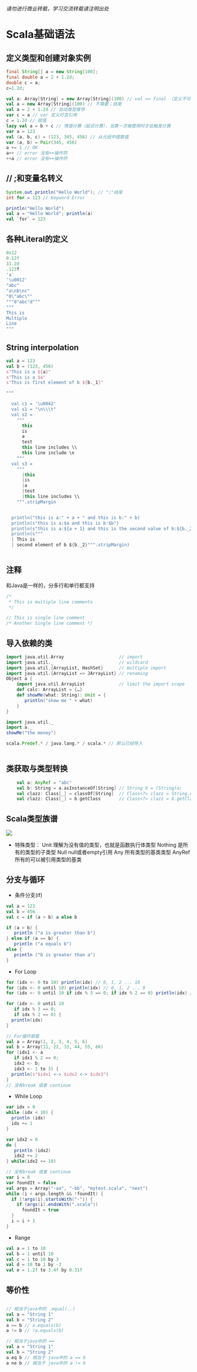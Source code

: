 <em>请勿进行商业转载，学习交流转载请注明出处</em>

# Scala基础语法 #
## 定义类型和创建对象实例 ##
```java
final String[] a = new String[100];
final double a = 2 + 1.2d;
double c = a;
c=1.2d;
```
```scala 
val a: Array[String] = new Array[String](100) // val == final （定义不可变引用）
val a = new Array[String](100) // 不需要；结尾
val a = 2 + 1.2d // 自动类型推导
var c = a // var 定义可变引用
c = 1.2d // 赋值
lazy val a = b + c // 惰值计算（延迟计算），当第一次被使用时才会触发计算
var a = 123
val (a, b, c) = (123, 345, 456) // 从元组中提取值
var (a, b) = Pair(345, 456)
a += 1 // OK
a++ // error 没有++操作符
++a // error 没有++操作符
```

## // ;和变量名转义 ##
```java
System.out.println("Hello World"); // ";"结尾
int for = 123 // Keyword Error
```
```scala
println("Hello World")
val a = "Hello World"; println(a)
val `for` = 123
```

## 各种Literal的定义 ##
```scala
0x12
0.12f
31.2d
.123f
'a'
'\u0012'
"abc"
"a\nb\nc"
"0\"abc\""
"""0"abc"d"""
"""
This is 
Multiple
Line
"""
```

## String interpolation ##
```scala
val a = 123
val b = (123, 456)
s"This is a ${a}"
s"This is a $a"
s"This is first element of b ${b._1}"

"""

  val c1 = '\u0042'
  val s1 = "\n\\\t"
  val s2 =
    """
      this
      is
      a
      test
      this line includes \\
      this line include \n
    """
  val s3 =
    """
      |this
      |is
      |a
      |test
      |this line includes \\
    """.stripMargin


  println("this is a:" + a + " and this is b:" + b)
  println(s"this is a:$a and this is b:$b")
  println(s"this is a:${a + 1} and this is the second value of b:${b._2}")
  println(s"""
  | This is 
  | second element of b ${b._2}""".stripMargin)
  
```

## 注释 ##
 和Java是一样的，分多行和单行都支持
```scala
/*
 * This is multiple line comments
 */

// This is single line comment
/* Another Single line comment */
```

## 导入依赖的类 ##
```scala
import java.util.Array                     // import
import java.util._                         // wildcard
import java.util.{ArrayList, HashSet}      // multiple import
import java.util.{ArrayList => JArrayList} // renaming
Object a {
    import java.util.ArrayList             // limit the import scope
    def calc: ArrayList = {…}
    def showMe(what: String): Unit = {
       println("show me " + what)
    }
}

import java.util._
import a._
showMe("the money")

scala.Predef.* / java.lang.* / scala.* // 默认已经导入
                                           
```

## 类获取与类型转换 ##
```scala
    val a: AnyRef = "abc"
    val b: String = a.asInstanceOf[String] // String b = (String)a;
    val clazz: Class[_] = classOf[String]  // Class<?> clazz = String.class;
    val clazz: Class[_] = b.getClass       // Class<?> clazz = b.getClass();
```

## Scala类型族谱 ##

![](https://camo.githubusercontent.com/d394abcbb3142dc30ede7d8ca49fafa5013ab7e5/687474703a2f2f7777772e7363616c612d6c616e672e6f72672f6f6c642f73697465732f64656661756c742f66696c65732f696d616765732f636c6173736869657261726368792e706e67)


- 特殊类型：
Unit 理解为没有值的类型，也就是函数执行体类型
Nothing 是所有的类型的子类型
Null null或者empty引用
Any 所有类型的基类类型
AnyRef 所有的可以被引用类型的基类

## 分支与循环 ##
- 条件分支(if)
```scala
val a = 123
val b = 456
val c = if (a > b) a else b

if (a > b) {
   println ("a is greater than b")
} else if (a == b) {
   println ("a equals b")
else {
   println ("b is greater than a")
}
```
- For Loop
```scala
for (idx <- 0 to 10) println(idx) // 0, 1, 2 ... 10
for (idx <- 0 until 10) println(idx) // 0, 1, 2 ... 9
for (idx <- 0 until 10 if idx % 3 == 0; if idx % 2 == 0) println(idx) // 0, 6

for (idx <- 0 until 10 
   if idx % 3 == 0; 
   if idx % 2 == 0) {
  println(idx)
}

// For循环嵌套
val a = Array(1, 2, 3, 4, 5, 6)
val b = Array(11, 22, 33, 44, 55, 66)
for (idx1 <- a 
   if idx1 % 2 == 0; 
   idx2 <- b;
   idx3 <- 1 to 3) {
  println(s"$idx1 <-> $idx2 <-> $idx3")
}
// 没有break 或者 continue
```
- While Loop
```scala
var idx = 0
while (idx < 10) {
  println (idx)
  idx += 1
}

var idx2 = 0
do {
   println (idx2)
   idx2 += 2
} while(idx2 <= 10)

// 没有break 或者 continue
var i = 0
var foundIt = false
val args = Array("-aa", "-bb", "mytest.scala", "next")
while (i < args.length && !foundIt) {
  if (!args(i).startsWith("-")) {
    if (args(i).endsWith(".scala"))
      foundIt = true
  }
  i = i + 1
}
```

- Range
```scala
val a = 1 to 10
val b = 1 until 10
val c = 1 to 10 by 3
val d = 10 to 1 by -3
val e = 1.2f to 3.4f by 0.31f
```

## 等价性 ##

```scala

// 相当于java中的 .equal(..)
val a = "String 1"
val b = "String 2"
a == b // a.equals(b)
a != b // !a.equals(b)

// 相当于java中的 ==
val a = "String 1"
val b = "String 2"
a eq b // 相当于 java中的 a == b
a ne b // 相当于 java中的 a != b
```

